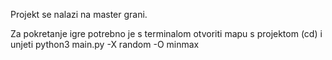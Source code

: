 Projekt se nalazi na master grani.

Za pokretanje igre potrebno je s terminalom otvoriti mapu s projektom (cd) i unjeti python3 main.py -X random -O minmax
